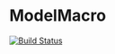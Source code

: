 # ModelMacro

[![Build Status](https://github.com/SciQuant/ModelMacro.jl/workflows/CI/badge.svg)](https://github.com/SciQuant/ModelMacro.jl/actions)
